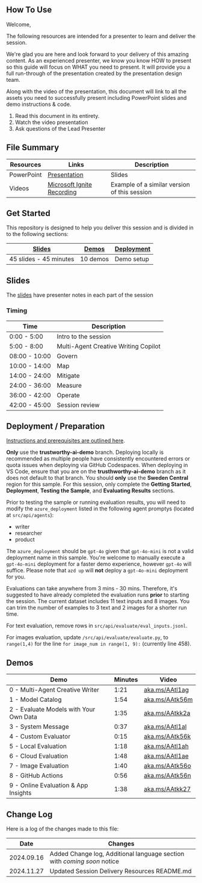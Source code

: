 ## How To Use

Welcome,

The following resources are intended for a presenter to learn and deliver the session.

We're glad you are here and look forward to your delivery of this amazing content. As an experienced presenter, we know you know HOW to present so this guide will focus on WHAT you need to present. It will provide you a full run-through of the presentation created by the presentation design team.

Along with the video of the presentation, this document will link to all the assets you need to successfully present including PowerPoint slides and demo instructions &
code.

1. Read this document in its entirety.
1. Watch the video presentation
1. Ask questions of the Lead Presenter

## File Summary

| Resources          | Links                            | Description |
|-------------------|----------------------------------|-------------------|
| PowerPoint        | [Presentation](https://aka.ms/AAryyth) | Slides |
| Videos            | [Microsoft Ignite Recording](https://ignite.microsoft.com/sessions/BRK113?source=sessions) | Example of a similar version of this session |

## Get Started

This repository is designed to help you deliver this session and is divided in to the following sections:

| [Slides](#slides) | [Demos](#demos) | [Deployment](#deployment--preparation) | 
|-------------------|---------------------------|--------------------------------------
| 45 slides - 45 minutes| 10 demos | Demo setup

## Slides

The [slides](https://aka.ms/AAryyth) have presenter notes in each part of the session

### Timing

| Time        | Description 
--------------|-------------
0:00 - 5:00   | Intro to the session 
5:00 - 8:00   | Multi-Agent Creative Writing Copilot
08:00 - 10:00 | Govern
10:00 - 14:00 | Map
14:00 - 24:00 | Mitigate
24:00 - 36:00 | Measure
36:00 - 42:00 | Operate
42:00 - 45:00 | Session review

## Deployment / Preparation

[Instructions and prerequisites are outlined here](https://github.com/Azure-Samples/contoso-creative-writer/tree/trustworthy-ai-demo?tab=readme-ov-file#vs-code-dev-containers). 

**Only** use the **trustworthy-ai-demo** branch. Deploying locally is recommended as multiple people have consistently encountered errors or quota issues when deploying via GitHub Codespaces. When deploying in VS Code, ensure that you are on the **trusthworthy-ai-demo** branch as it does not default to that branch. You should **only** use the **Sweden Central** region for this sample. For this session, only complete the **Getting Started**, **Deployment**, **Testing the Sample**, and **Evaluating Results** sections.

Prior to testing the sample or running evaluation results, you will need to modify the `azure_deployment` listed in the following agent promptys (located at `src/api/agents`):

- writer
- researcher
- product

The `azure_deployment` should be `gpt-4o` given that `gpt-4o-mini` is not a valid deployment name in this sample. You're welcome to manually execute a `gpt-4o-mini` deployment for a faster demo experience, however `gpt-4o` will suffice. Please note that `azd up` will **not** deploy a `gpt-4o-mini` deployment for you.

Evaluations can take anywhere from 3 mins - 30 mins. Therefore, it's suggested to have already completed the evaluation runs **prior** to starting the session. The current dataset includes 11 text inputs and 8 images. You can trim the number of examples to 3 text and 2 images for a shorter run time.

For text evaluation, remove rows in `src/api/evaluate/eval_inputs.jsonl`.

For images evaluation, update `/src/api/evaluate/evaluate.py`, to `range(1,4)` for the line `for image_num in range(1, 9):` (currently line 458).

## Demos

| Demo 	                                                                                               | Minutes | Video |
-------------------------------------------------------------------------------------------------------|---------|----------------- | 
|  0 - Multi-Agent Creative Writer |  1:21      |[aka.ms/AAtl1ag](https://aka.ms/AAtl1ag)  |
|  1 - Model Catalog         |1:54  |[aka.ms/AAtk56m](https://aka.ms/AAtk56m)|
|  2 - Evaluate Models with Your Own Data |  1:35      |[aka.ms/AAtkk2a](https://aka.ms/AAtkk2a) |
|  3 - System Message |   0:37    |[aka.ms/AAtl1al](https://aka.ms/AAtl1al)  |
|  4 - Custom Evaluator |  0:15      |[aka.ms/AAtk56k](https://aka.ms/AAtk56k)  |
|  5 - Local Evaluation |  1:18      |[aka.ms/AAtl1ah](https://aka.ms/AAtl1ah)  |
|  6 - Cloud Evaluation |  1:48     |[aka.ms/AAtl1ae](https://aka.ms/AAtl1ae) |
|  7 - Image Evaluation |  1:40     |[aka.ms/AAtk56o](https://aka.ms/AAtk56o) |
|  8 - GitHub Actions |   0:56    |[aka.ms/AAtk56n](https://aka.ms/AAtk56n) |
|  9 - Online Evaluation & App Insights |  1:38     |[aka.ms/AAtkk27](https://aka.ms/AAtkk27) |

## Change Log

Here is a log of the changes made to this file:

| Date       | Changes |
|------------|---------|
| 2024.09.16 | Added Change log, Additional language section with *coming soon* notice |
| 2024.11.27 | Updated Session Delivery Resources README.md |
